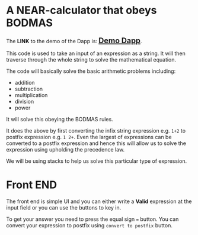 # A NEAR-calculator that obeys BODMAS

 The <strong>LINK</strong> to the demo of the Dapp is:  <strong style=font-size:20px>[Demo Dapp](https://ellrussbest.github.io/NEAR-Calculator/)</strong>.


This code is used to take an input of an expression as a string. It will then traverse through the whole string to solve the mathematical equation.

The code will basically solve the basic arithmetic problems including:
- addition
- subtraction
- multiplication
- division
- power

It will solve this obeying the BODMAS rules.

It does the above by first converting the infix string expression e.g. `1+2` to postfix expression e.g. `1 2+`. Even the largest of expressions can be converted to a postfix expression and hence this will allow us to solve the expression using upholding the precedence law.

We will be using stacks to help us solve this particular type of expression.

# Front END

The front end is simple UI and you can either write a <strong>Valid</strong> expression at the input field or you can use the buttons to key in.

To get your answer you need to press the equal sign `=` button.
You can convert your expression to postfix using `convert to postfix` button.